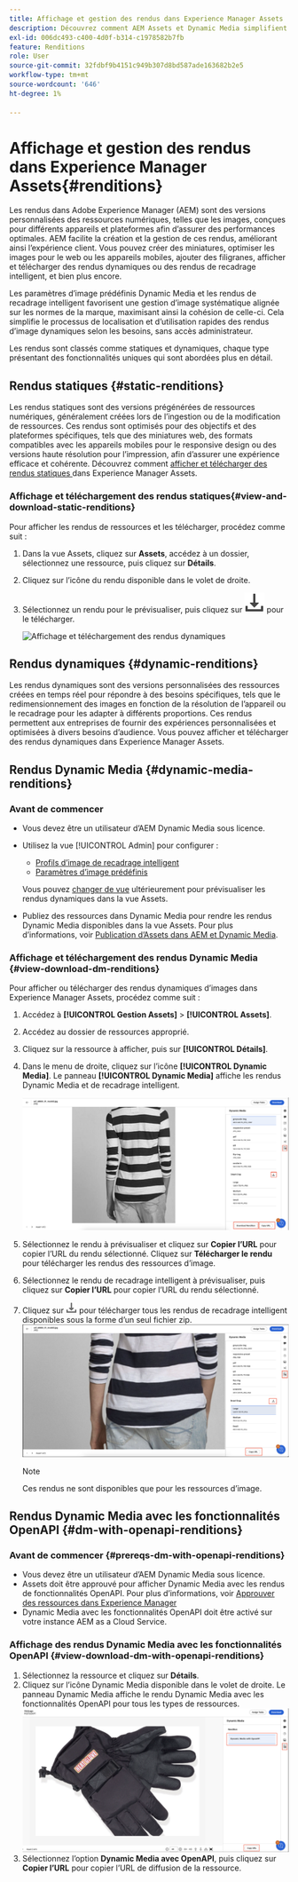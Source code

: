 ```yaml
---
title: Affichage et gestion des rendus dans Experience Manager Assets
description: Découvrez comment AEM Assets et Dynamic Media simplifient la gestion efficace des images avec des rendus d’image statiques et dynamiques.
exl-id: 006dc493-c400-4d0f-b314-c1978582b7fb
feature: Renditions
role: User
source-git-commit: 32fdbf9b4151c949b307d8bd587ade163682b2e5
workflow-type: tm+mt
source-wordcount: '646'
ht-degree: 1%

---
```


# Affichage et gestion des rendus dans Experience Manager Assets{#renditions}

Les rendus dans Adobe Experience Manager (AEM) sont des versions personnalisées des ressources numériques, telles que les images, conçues pour différents appareils et plateformes afin d’assurer des performances optimales. AEM facilite la création et la gestion de ces rendus, améliorant ainsi l’expérience client. Vous pouvez créer des miniatures, optimiser les images pour le web ou les appareils mobiles, ajouter des filigranes, afficher et télécharger des rendus dynamiques ou des rendus de recadrage intelligent, et bien plus encore.

Les paramètres d’image prédéfinis Dynamic Media et les rendus de recadrage intelligent favorisent une gestion d’image systématique alignée sur les normes de la marque, maximisant ainsi la cohésion de celle-ci. Cela simplifie le processus de localisation et d’utilisation rapides des rendus d’image dynamiques selon les besoins, sans accès administrateur.

Les rendus sont classés comme statiques et dynamiques, chaque type présentant des fonctionnalités uniques qui sont abordées plus en détail.

## Rendus statiques {#static-renditions}

Les rendus statiques sont des versions prégénérées de ressources numériques, généralement créées lors de l’ingestion ou de la modification de ressources. Ces rendus sont optimisés pour des objectifs et des plateformes spécifiques, tels que des miniatures web, des formats compatibles avec les appareils mobiles pour le responsive design ou des versions haute résolution pour l’impression, afin d’assurer une expérience efficace et cohérente.
Découvrez comment [ afficher et télécharger des rendus statiques ](#view-and-download-static-renditions) dans Experience Manager Assets.

### Affichage et téléchargement des rendus statiques{#view-and-download-static-renditions}

Pour afficher les rendus de ressources et les télécharger, procédez comme suit :

1. Dans la vue Assets, cliquez sur **Assets**, accédez à un dossier, sélectionnez une ressource, puis cliquez sur **Détails**.
1. Cliquez sur l’icône du rendu disponible dans le volet de droite.
1. Sélectionnez un rendu pour le prévisualiser, puis cliquez sur ![icône de téléchargement](/help/assets/assets/download-icon.svg) pour le télécharger.

   ![Affichage et téléchargement des rendus dynamiques](/help/assets/assets/view-download-static-rendition.png)

## Rendus dynamiques {#dynamic-renditions}

Les rendus dynamiques sont des versions personnalisées des ressources créées en temps réel pour répondre à des besoins spécifiques, tels que le redimensionnement des images en fonction de la résolution de l’appareil ou le recadrage pour les adapter à différents proportions.
Ces rendus permettent aux entreprises de fournir des expériences personnalisées et optimisées à divers besoins d’audience. Vous pouvez afficher et télécharger des rendus dynamiques dans Experience Manager Assets.

## Rendus Dynamic Media {#dynamic-media-renditions}

### Avant de commencer

* Vous devez être un utilisateur d’AEM Dynamic Media sous licence.
* Utilisez la vue [!UICONTROL Admin] pour configurer :
   * [Profils d’image de recadrage intelligent](/help/assets/dynamic-media/image-profiles.md#creating-image-profiles)
   * [Paramètres d’image prédéfinis](/help/assets/dynamic-media/managing-image-presets.md)

  Vous pouvez [changer de vue](/help/assets/assets-view-introduction.md#how-to-access-assets-view) ultérieurement pour prévisualiser les rendus dynamiques dans la vue Assets.
* Publiez des ressources dans Dynamic Media pour rendre les rendus Dynamic Media disponibles dans la vue Assets. Pour plus d’informations, voir [Publication d’Assets dans AEM et Dynamic Media](https://experienceleague.adobe.com/fr/docs/experience-manager-cloud-service/content/assets/assets-view/publish-assets-to-aem-and-dm).


### Affichage et téléchargement des rendus Dynamic Media {#view-download-dm-renditions}

Pour afficher ou télécharger des rendus dynamiques d’images dans Experience Manager Assets, procédez comme suit :

1. Accédez à **[!UICONTROL Gestion Assets]** > **[!UICONTROL Assets]**.

1. Accédez au dossier de ressources approprié.

1. Cliquez sur la ressource à afficher, puis sur **[!UICONTROL Détails]**.

1. Dans le menu de droite, cliquez sur l’icône **[!UICONTROL Dynamic Media]**. Le panneau **[!UICONTROL Dynamic Media]** affiche les rendus Dynamic Media et de recadrage intelligent.

   ![Rendus dynamiques](/help/assets/assets/dm-scene7-renditions.png)
   <!-- ![dynamic renditions](assets/preset_smart_crop_view.png) -->

1. Sélectionnez le rendu à prévisualiser et cliquez sur **Copier l’URL** pour copier l’URL du rendu sélectionné. Cliquez sur **Télécharger le rendu** pour télécharger les rendus des ressources d’image.
1. Sélectionnez le rendu de recadrage intelligent à prévisualiser, puis cliquez sur **Copier l’URL** pour copier l’URL du rendu sélectionné.
1. Cliquez sur ![icône de téléchargement](assets/do-not-localize/download-icon.png) pour télécharger tous les rendus de recadrage intelligent disponibles sous la forme d’un seul fichier zip.
   ![icône de téléchargement](/help/assets/assets/smartcrop-rendition.png)

   >[!NOTE]
   >
   >Ces rendus ne sont disponibles que pour les ressources d’image.

## Rendus Dynamic Media avec les fonctionnalités OpenAPI {#dm-with-openapi-renditions}

### Avant de commencer {#prereqs-dm-with-openapi-renditions}

* Vous devez être un utilisateur d’AEM Dynamic Media sous licence.
* Assets doit être approuvé pour afficher Dynamic Media avec les rendus de fonctionnalités OpenAPI. Pour plus d’informations, voir [Approuver des ressources dans Experience Manager](/help/assets/approve-assets.md#copy-delivery-url-approved-assets)
* Dynamic Media avec les fonctionnalités OpenAPI doit être activé sur votre instance AEM as a Cloud Service.

### Affichage des rendus Dynamic Media avec les fonctionnalités OpenAPI {#view-download-dm-with-openapi-renditions}

1. Sélectionnez la ressource et cliquez sur **Détails**.
1. Cliquez sur l’icône Dynamic Media disponible dans le volet de droite. Le panneau Dynamic Media affiche le rendu Dynamic Media avec les fonctionnalités OpenAPI pour tous les types de ressources.
   ![icône de téléchargement](/help/assets/assets/dm-with-open-api-copy-url.png)
1. Sélectionnez l’option **Dynamic Media avec OpenAPI**, puis cliquez sur **Copier l’URL** pour copier l’URL de diffusion de la ressource.


